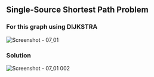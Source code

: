 ## Single-Source Shortest Path Problem

### For this graph using DIJKSTRA
![Screenshot - 07_01](https://user-images.githubusercontent.com/94187749/148478693-974fb0d6-b201-4b5d-b42d-180659ec89f4.png)
### Solution
![Screenshot - 07_01 002](https://user-images.githubusercontent.com/94187749/148478880-87a1bae0-5b3a-42f9-bb82-515d0b69f676.png)

